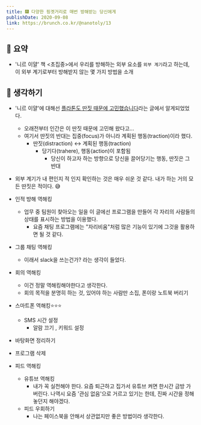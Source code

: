 ```yaml
---
title: 🎆 다양한 핑곗거리로 매번 방해받는 당신에게
publishDate: 2020-09-08
link: https://brunch.co.kr/@nanotoly/13
---
```

## 📝 요약 
- '니르 이얄' 책 <초집중>에서 우리를 방해하는 외부 요소를 `외부 계기`라고 하는데, 이 외부 계기로부터 방해받지 않는 몇 가지 방법을 소개  

## 🤔 생각하기 

- '니르 이얄'에 대해선 [플라톤도 딴짓 때문에 고민했습니다](https://newspeppermint.com/2020/07/16/m-eyal1/)라는 글에서 알게되었었다.  
  - 오래전부터 인간은 이 딴짓 때문에 고민해 왔다고...
  - 여기서 딴짓의 반대는 집중(focus)가 아니라 계획된 행동(traction)이라 했다.  
    - 딴짓(distraction) ↔️ 계획된 행동(traction)
      - 당기다(trahere), 행동(action)이 포함됨 
        - 당신이 하고자 하는 방향으로 당신을 끌어당기는 행동, 딴짓은 그 반대 

- 외부 계기가 내 편인지 적 인지 확인하는 것은 매우 쉬운 것 같다. 내가 하는 거의 모든 딴짓은 적이다. 😅  
- 인적 방해 역해킹  
  - 업무 중 팀원이 찾아오는 일을 이 글에선 프로그램을 만들어 각 자리의 사람들의 상태를 표시하는 방법을 이용했다.  
    - 요즘 채팅 프로그램에는 "자리비움"처럼 많은 기능이 있기에 그것을 활용하면 될 것 같다.  
- 그룹 채팅 역해킹 
  - 이래서 slack을 쓰는건가? 라는 생각이 들었다.  
- 회의 역해킹 
  - 이건 정말 역해킹해야한다고 생각한다.  
  - 회의 목적을 분명히 하는 것, 있어야 하는 사람만 소집, 폰이랑 노트북 버리기 
- 스마트폰 역해킹⭐⭐⭐
  - SMS 시간 설정
    - 알람 끄기 , 키워드 설정
- 바탕화면 정리하기 
- 프로그램 삭제 
- 피드 역해킹 
  - 유튜브 역해킹 
    - 내가 꼭 실천해야 한다. 요즘 퇴근하고 집가서 유튜브 켜면 한시간 금방 가버린다. 나역시 요즘 '관심 없음'으로 거르고 있기는 한데, 진짜 시간을 정해놓던지 해야겠다. 
  - 피드 우회하기
    - 나는 페이스북을 안해서 상관없지만 좋은 방법이라 생각한다. 
 